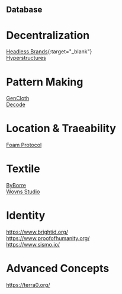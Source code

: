 ## Database

# Decentralization

[Headless Brands](https://otherinter.net/research/headless-brands/){:target="_blank"}<br/>
[Hyperstructures](https://jacob.energy/hyperstructures.html)<br/>


# Pattern Making

[GenCloth](https://gencloth.com/)<br/>
[Decode](https://decodemfg.com/)<br/>


# Location & Traeability

[Foam Protocol](https://www.youtube.com/watch?v=EJeMVh4tm1w&t=1s)

# Textile

[ByBorre](https://create.byborre.com/)<br/>
[Wovns Studio](https://www.wovns.com/)


# Identity

https://www.brightid.org/<br/>
https://www.proofofhumanity.org/<br/>
https://www.sismo.io/


# Advanced Concepts 

https://terra0.org/


